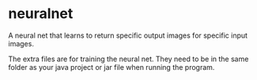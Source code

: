# neuralnet
A neural net that learns to return specific output images for specific input images.

The extra files are for training the neural net. They need to be in the same folder as your java project or jar file when running the program.
